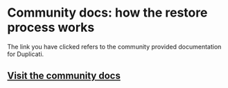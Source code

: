 # Community docs: how the restore process works

The link you have clicked refers to the community provided documentation for Duplicati.

## [Visit the community docs](https://docs.duplicati.com/en/latest/appendix-b-how-the-restore-process-works/)

